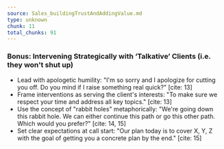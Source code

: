 ```yaml
---
source: Sales_buildingTrustAndAddingValue.md
type: unknown
chunk: 11
total_chunks: 91
---
```


### Bonus: Intervening Strategically with ‘Talkative’ Clients (i.e. they won't shut up)

* Lead with apologetic humility: "I'm so sorry and I apologize for cutting you off. Do you mind if I raise something real quick?" [cite: 13]
* Frame interventions as serving the client's interests: "To make sure we respect your time and address all key topics." [cite: 13]
* Use the concept of "rabbit holes" metaphorically: "We're going down this rabbit hole. We can either continue this path or go this other path. Which would you prefer?" [cite: 14, 15]
* Set clear expectations at call start: "Our plan today is to cover X, Y, Z with the goal of getting you a concrete plan by the end." [cite: 15]